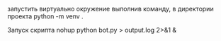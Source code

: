 запустить виртуально окружение выполнив команду, в директории проекта
python -m venv .


Запуск скрипта
nohup python bot.py > output.log 2>&1 &
